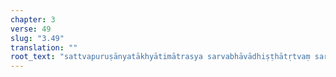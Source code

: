```yaml
---
chapter: 3
verse: 49
slug: "3.49"
translation: ""
root_text: "sattvapuruṣānyatākhyātimātrasya sarvabhāvādhiṣṭhātṛtvaṃ sarvajñātṛtvaṃ ca"
---
```


